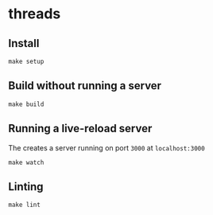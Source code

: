# threads


## Install

```console
make setup
```


## Build without running a server

```console
make build
```


## Running a live-reload server

The creates a server running on port `3000` at `localhost:3000`

```console
make watch
```


## Linting

```console
make lint
```
